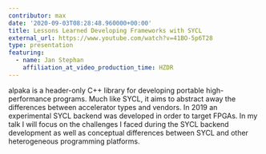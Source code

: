 ```yaml
---
contributor: max
date: '2020-09-03T08:28:48.960000+00:00'
title: Lessons Learned Developing Frameworks with SYCL
external_url: https://www.youtube.com/watch?v=41BO-5p6T28
type: presentation
featuring:
  - name: Jan Stephan
    affiliation_at_video_production_time: HZDR
---
```


alpaka is a header-only C++ library for developing portable high-performance programs. Much like SYCL, it aims to
abstract away the differences between accelerator types and vendors. In 2019 an experimental SYCL backend was developed
in order to target FPGAs. In my talk I will focus on the challenges I faced during the SYCL backend development as well
as conceptual differences between SYCL and other heterogeneous programming platforms.
